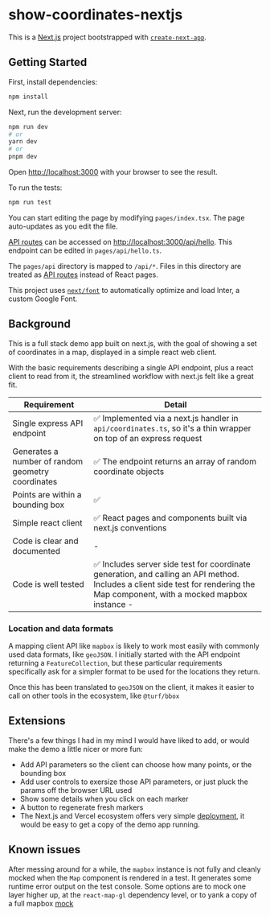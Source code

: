 # show-coordinates-nextjs

This is a [Next.js](https://nextjs.org/) project bootstrapped with [`create-next-app`](https://github.com/vercel/next.js/tree/canary/packages/create-next-app).

## Getting Started

First, install dependencies:

```bash
npm install
```

Next, run the development server:

```bash
npm run dev
# or
yarn dev
# or
pnpm dev
```

Open [http://localhost:3000](http://localhost:3000) with your browser to see the result.

To run the tests:

```bash
npm run test
```

You can start editing the page by modifying `pages/index.tsx`. The page auto-updates as you edit the file.

[API routes](https://nextjs.org/docs/api-routes/introduction) can be accessed on [http://localhost:3000/api/hello](http://localhost:3000/api/hello). This endpoint can be edited in `pages/api/hello.ts`.

The `pages/api` directory is mapped to `/api/*`. Files in this directory are treated as [API routes](https://nextjs.org/docs/api-routes/introduction) instead of React pages.

This project uses [`next/font`](https://nextjs.org/docs/basic-features/font-optimization) to automatically optimize and load Inter, a custom Google Font.

## Background

This is a full stack demo app built on next.js, with the goal of showing a set of coordinates in a map, displayed in a simple react web client.

With the basic requirements describing a single API endpoint, plus a react client to read from it, the streamlined workflow with next.js felt like a great fit.

| Requirement                                       | Detail                                                                                                                                                                          |
| ------------------------------------------------- | ------------------------------------------------------------------------------------------------------------------------------------------------------------------------------- |
| Single express API endpoint                       | ✅ Implemented via a next.js handler in `api/coordinates.ts`, so it's a thin wrapper on top of an express request                                                               |
| Generates a number of random geometry coordinates | ✅ The endpoint returns an array of random coordinate objects                                                                                                                   |
| Points are within a bounding box                  | ✅                                                                                                                                                                              |
| Simple react client                               | ✅ React pages and components built via next.js conventions                                                                                                                     |
| Code is clear and documented                      | -                                                                                                                                                                               |
| Code is well tested                               | ✅ Includes server side test for coordinate generation, and calling an API method. Includes a client side test for rendering the Map component, with a mocked mapbox instance - |

### Location and data formats

A mapping client API like `mapbox` is likely to work most easily with commonly used data formats, like `geoJSON`. I initially started with the API endpoint returning a `FeatureCollection`, but these particular requirements specifically ask for a simpler format to be used for the locations they return.

Once this has been translated to `geoJSON` on the client, it makes it easier to call on other tools in the ecosystem, like `@turf/bbox`

## Extensions

There's a few things I had in my mind I would have liked to add, or would make the demo a little nicer or more fun:

- Add API parameters so the client can choose how many points, or the bounding box
- Add user controls to exersize those API parameters, or just pluck the params off the browser URL used
- Show some details when you click on each marker
- A button to regenerate fresh markers
- The Next.js and Vercel ecosystem offers very simple [deployment](https://nextjs.org/docs/deployment#managed-nextjs-with-vercel), it would be easy to get a copy of the demo app running.

## Known issues

After messing around for a while, the `mapbox` instance is not fully and cleanly mocked when the `Map` component is rendered in a test. It generates some runtime error output on the test console. Some options are to mock one layer higher up, at the `react-map-gl` dependency level, or to yank a copy of a full mapbox [mock](https://github.com/visgl/react-map-gl/tree/master/test/src/utils/mapbox-gl-mock)
